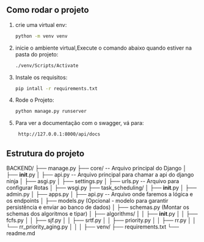 ## Como rodar o projeto

1. crie uma virtual env:
   ```sh
   python -m venv venv
   ```
2. inicie o ambiente virtual,Execute o comando abaixo quando estiver na pasta do projeto:

   ```sh
   ./venv/Scripts/Activate
   ```

3. Instale os requisitos:

   ```sh
   pip intall -r requirements.txt
   ```

4. Rode o Projeto:

   ```sh
   python manage.py runserver
   ```

5. Para ver a documentação com o swagger, vá para:
   ```sh
    http://127.0.0.1:8000/api/docs
   ```

## Estrutura do projeto

BACKEND/
├── manage.py
├── core/ -- Arquivo principal do Django
│ ├── **init**.py
│ ├── api.py -- Arquivo principal para chamar a api do django ninja
│ ├── asgi.py
│ ├── settings.py
│ ├── urls.py -- Arquivo para configurar Rotas
│ ├── wsgi.py
├── task_scheduling/
│ ├── **init**.py
│ ├── admin.py
│ ├── apps.py
│ ├── api.py -- Arquivo onde faremos a lógica e os endpoints
│ ├── models.py (Opcional - modelo para garantir persistência e enviar ao banco de dados)
│ ├── schemas.py (Montar os schemas dos algoritmos e tipar)
│ ├── algorithms/
│ │ ├── **init**.py
│ │ ├── fcfs.py
│ │ ├── sjf.py
│ │ ├── srtf.py
│ │ ├── priority.py
│ │ ├── rr.py
│ │ └── rr_priority_aging.py
│
│
│
├── venv/
├── requirements.txt
└── readme.md
